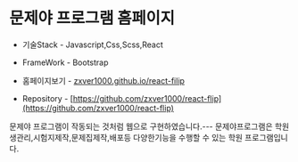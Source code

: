 
# 문제야 프로그램 홈페이지


- 기술Stack - Javascript,Css,Scss,React
- FrameWork - Bootstrap

- 홈페이지보기 - [zxver1000.github.io/react-filip](zxver1000.github.io/react-filip)
- Repository - [https://github.com/zxver1000/react-flip](https://github.com/zxver1000/react-flip)


문제야 프로그램이 작동되는 것처럼 웹으로 구현하였습니다.---
문제야프로그램은 학원생관리,시험지제작,문제집제작,배포등 다양한기능을 수행할 수 있는 학원 프로그램입니다.
